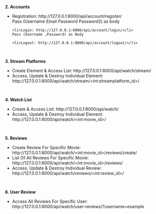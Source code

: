 
<br>

<b>2. Accounts</b>
<ul>
    <li>Registration: http://127.0.0.1:8000/api/account/register/</li>
    Pass (Username Email Password Password2) as body 
    
    <li>Login: http://127.0.0.1:8000/api/account/login/</li>
    Pass (Username ,Password) as Body
    
    <li>Logout: http://127.0.0.1:8000/api/account/logout/</li>
</ul>
<br>

<b>3. Stream Platforms</b>
<ul>
    <li>Create Element & Access List: http://127.0.0.1:8000/api/watch/stream/</li>
    <li>Access, Update & Destroy Individual Element: http://127.0.0.1:8000/api/watch/stream/&lt;int:streamplatform_id&gt;/</li>

</ul>
<br>

<b>4. Watch List</b>
<ul>
    <li>Create & Access List: http://127.0.0.1:8000/api/watch/</li>
    <li>Access, Update & Destroy Individual Element: http://127.0.0.1:8000/api/watch/&lt;int:movie_id&gt;/</li>
</ul>
<br>

<b>5. Reviews</b>
<ul>
    <li>Create Review For Specific Movie: http://127.0.0.1:8000/api/watch/&lt;int:movie_id&gt;/reviews/create/</li>
    <li>List Of All Reviews For Specific Movie: http://127.0.0.1:8000/api/watch/&lt;int:movie_id&gt;/reviews/</li>
    <li>Access, Update & Destroy Individual Review: http://127.0.0.1:8000/api/watch/reviews/&lt;int:review_id&gt;/</li>
</ul>
<br>

<b>6. User Review</b>
<ul>
    <li>Access All Reviews For Specific User: http://127.0.0.1:8000/api/watch/user-reviews/?username=example</li>
</ul>
<br>
